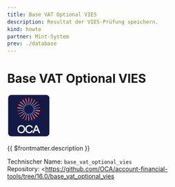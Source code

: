 ```yaml
---
title: Base VAT Optional VIES
description: Resultat der VIES-Prüfung speichern.
kind: howto
partner: Mint-System
prev: ./database
---
```


# Base VAT Optional VIES

![icon_oca_app](attachments/icon_oca_app.png)

{{ $frontmatter.description }}

Technischer Name: `base_vat_optional_vies`\
Repository: <https://github.com/OCA/account-financial-tools/tree/16.0/base_vat_optional_vies

>
